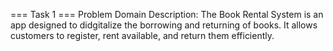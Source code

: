 === Task 1 ===
Problem Domain Description: The Book Rental System is an app designed to didgitalize the borrowing and returning of books. It allows customers to register, rent available, and return them efficiently. 
